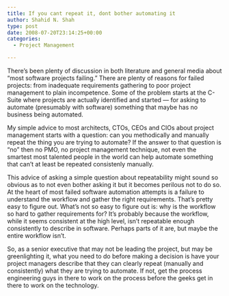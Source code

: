 ```yaml
---
title: If you cant repeat it, dont bother automating it
author: Shahid N. Shah
type: post
date: 2008-07-20T23:14:25+00:00
categories:
  - Project Management

---
```

There&#8217;s been plenty of discussion in both literature and general media about &#8220;most software projects failing.&#8221; There are plenty of reasons for failed projects: from inadequate requirements gathering to poor project management to plain incompetence. Some of the problem starts at the C-Suite where projects are actually identified and started &#8212; for asking to automate (presumably with software) something that maybe has no business being automated.

My simple advice to most architects, CTOs, CEOs and CIOs about project management starts with a question: can you methodically and manually repeat the thing you are trying to automate? If the answer to that question is &#8220;no&#8221; then no PMO, no project management technique, not even the smartest most talented people in the world can help automate something that can&#8217;t at least be repeated consistenly manually.

This advice of asking a simple question about repeatability might sound so obvious as to not even bother asking it but it becomes perilous not to do so. At the heart of most failed software automation attempts is a failure to understand the workflow and gather the right requirements. That&#8217;s pretty easy to figure out. What&#8217;s not so easy to figure out is: why is the workflow so hard to gather requirements for? It&#8217;s probably because the workflow, while it seems consistent at the high level, isn&#8217;t repeatable enough consistently to describe in software. Perhaps parts of it are, but maybe the entire workflow isn&#8217;t.

So, as a senior executive that may not be leading the project, but may be greenlighting it, what you need to do before making a decision is have your project managers describe that they can clearly repeat (manually and consistently) what they are trying to automate. If not, get the process engineering guys in there to work on the process before the geeks get in there to work on the technology.